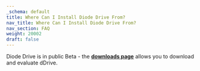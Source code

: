 ```yaml
---
_schema: default
title: Where Can I Install Diode Drive From?
nav_title: Where Can I Install Diode Drive From?
nav_section: FAQ
weight: 20002
draft: false
---
```

Diode Drive is in public Beta - the <a href="https://diode.io/resources/download" target="_blank" rel="noopener"><strong>downloads page</strong></a> allows you to download and evaluate dDrive.